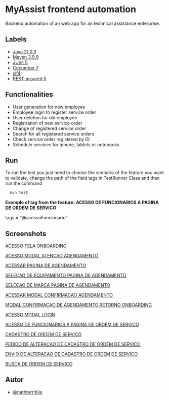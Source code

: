 ﻿# MyAssist frontend automation

Backend automation of an web app for an technical assistance enterprise.



## Labels

- [Java 21.0.3](https://www.java.com/pt_BR/ "Java")
- [Maven 3.9.9](https://maven.apache.org/ "Maven")
- [JUnit 5](https://junit.org/junit5/ "JUnit")
- [Cucumber 7](https://cucumber.io/ "Cucumber")
- [slf4j](https://www.slf4j.org/ "Simple Logging Facade for Java")
- [REST-assured 5](https://rest-assured.io/ "REST-assured")


## Functionalities

- User generation for new employee
- Employee login to register service order
- User deletion for old employee
- Registration of new service order
- Change of registered service order
- Search for all registered service orders
- Check service order registered by ID
- Schedule services for iphone, tablets or notebooks




## Run

To run the test you just need to choose the scenario of the feature you want to validate, change the path of the field tags in TestRunner Class and than run the command

```cmd
  mvn test
```

**Exemple of tag from the feature: ACESSO DE FUNCIONARIOS A PAGINA DE ORDEM DE SERVICO**

tags = "@acessoFuncionario"



## Screenshots

[ACESSO TELA ONBOARDING](https://github.com/nathterribile/Assistencia-Tecnica-Frontend-Automacao/blob/main/test-output/Pdf/ACESSO_TELA_ONBOARDING.pdf)

[ACESSO MODAL ATENCAO AGENDAMENTO](https://github.com/nathterribile/Assistencia-Tecnica-Frontend-Automacao/blob/main/test-output/Pdf/ACESSO_MODAL_ATENCAO_AGENDAMENTO.pdf)

[ACESSAR PAGINA DE AGENDAMENTO](https://github.com/nathterribile/Assistencia-Tecnica-Frontend-Automacao/blob/main/test-output/Pdf/ACESSAR_PAGINA_DE_AGENDAMENTO.pdf)

[SELEÇAO DE EQUIPAMENTO PAGINA DE AGENDAMENTO](https://github.com/nathterribile/Assistencia-Tecnica-Frontend-Automacao/blob/main/test-output/Pdf/SELEÇAO_DE_EQUIPAMENTO_PAGINA_DE_AGENDAMENTO.pdf)

[SELEÇAO DE MARCA PAGINA DE AGENDAMENTO](https://github.com/nathterribile/Assistencia-Tecnica-Frontend-Automacao/blob/main/test-output/Pdf/SELEÇAO_DE_MARCA_PAGINA_DE_AGENDAMENTO.pdf)

[ACESSAR MODAL CONFIRMACAO AGENDAMENTO](https://github.com/nathterribile/Assistencia-Tecnica-Frontend-Automacao/blob/main/test-output/Pdf/ACESSAR_MODAL_CONFIRMACAO_AGENDAMENTO.pdf)

[MODAL CONFIRMACAO DE AGENDAMENTO RETORNO ONBOARDING](https://github.com/nathterribile/Assistencia-Tecnica-Frontend-Automacao/blob/main/test-output/Pdf/MODAL_CONFIRMACAO_DE_AGENDAMENTO_RETORNO_ONBOARDING.pdf)

[ACESSO MODAL LOGIN](https://github.com/nathterribile/Assistencia-Tecnica-Frontend-Automacao/blob/main/test-output/Pdf/ACESSO_MODAL_LOGIN.pdf)

[ACESSO DE FUNCIONARIOS A PAGINA DE ORDEM DE SERVICO](https://github.com/nathterribile/Assistencia-Tecnica-Frontend-Automacao/blob/main/test-output/Pdf/ACESSO_DE_FUNCIONARIOS_A_PAGINA_DE_ORDEM_DE_SERVICO.pdf)

[CADASTRO DE ORDEM DE SERVICO](https://github.com/nathterribile/Assistencia-Tecnica-Frontend-Automacao/blob/main/test-output/Pdf/CADASTRO_DE_ORDEM_DE_SERVICO.pdf)

[PEDIDO DE ALTERACAO DE CADASTRO DE ORDEM DE SERVICO](https://github.com/nathterribile/Assistencia-Tecnica-Frontend-Automacao/blob/main/test-output/Pdf/PEDIDO_DE_ALTERACAO_DE_CADASTRO_DE_ORDEM_DE_SERVICO.pdf)

[ENVIO DE ALTERACAO DE CADASTRO DE ORDEM DE SERVICO](https://github.com/nathterribile/Assistencia-Tecnica-Frontend-Automacao/blob/main/test-output/Pdf/ENVIO_DE_ALTERACAO_DE_CADASTRO_DE_ORDEM_DE_SERVICO.pdf)

[BUSCA DE ORDEM DE SERVICO](https://github.com/nathterribile/Assistencia-Tecnica-Frontend-Automacao/blob/main/test-output/Pdf/BUSCA_DE_ORDEM_DE_SERVICO.pdf)


## Autor

- [@nathterribile](https://github.com/nathterribile/Assistencia-Tecnica-Frontend-Automacao)
